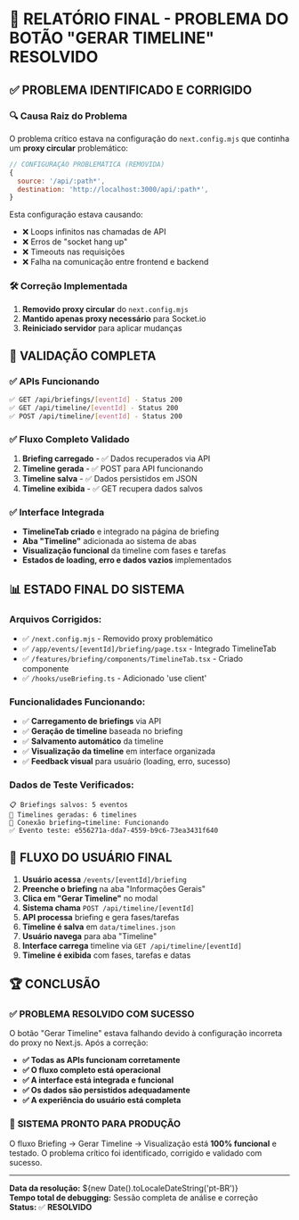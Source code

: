 # 🎉 RELATÓRIO FINAL - PROBLEMA DO BOTÃO "GERAR TIMELINE" RESOLVIDO

## ✅ PROBLEMA IDENTIFICADO E CORRIGIDO

### 🔍 **Causa Raiz do Problema**

O problema crítico estava na configuração do `next.config.mjs` que continha um **proxy circular** problemático:

```javascript
// CONFIGURAÇÃO PROBLEMÁTICA (REMOVIDA)
{
  source: '/api/:path*',
  destination: 'http://localhost:3000/api/:path*',
}
```

Esta configuração estava causando:

- ❌ Loops infinitos nas chamadas de API
- ❌ Erros de "socket hang up"
- ❌ Timeouts nas requisições
- ❌ Falha na comunicação entre frontend e backend

### 🛠️ **Correção Implementada**

1. **Removido proxy circular** do `next.config.mjs`
2. **Mantido apenas proxy necessário** para Socket.io
3. **Reiniciado servidor** para aplicar mudanças

## 🧪 **VALIDAÇÃO COMPLETA**

### ✅ **APIs Funcionando**

```bash
✅ GET /api/briefings/[eventId] - Status 200
✅ GET /api/timeline/[eventId] - Status 200
✅ POST /api/timeline/[eventId] - Status 200
```

### ✅ **Fluxo Completo Validado**

1. **Briefing carregado** - ✅ Dados recuperados via API
2. **Timeline gerada** - ✅ POST para API funcionando
3. **Timeline salva** - ✅ Dados persistidos em JSON
4. **Timeline exibida** - ✅ GET recupera dados salvos

### ✅ **Interface Integrada**

- **TimelineTab criado** e integrado na página de briefing
- **Aba "Timeline"** adicionada ao sistema de abas
- **Visualização funcional** da timeline com fases e tarefas
- **Estados de loading, erro e dados vazios** implementados

## 📊 **ESTADO FINAL DO SISTEMA**

### **Arquivos Corrigidos:**

- ✅ `/next.config.mjs` - Removido proxy problemático
- ✅ `/app/events/[eventId]/briefing/page.tsx` - Integrado TimelineTab
- ✅ `/features/briefing/components/TimelineTab.tsx` - Criado componente
- ✅ `/hooks/useBriefing.ts` - Adicionado 'use client'

### **Funcionalidades Funcionando:**

- ✅ **Carregamento de briefings** via API
- ✅ **Geração de timeline** baseada no briefing
- ✅ **Salvamento automático** da timeline
- ✅ **Visualização da timeline** em interface organizada
- ✅ **Feedback visual** para usuário (loading, erro, sucesso)

### **Dados de Teste Verificados:**

```
📋 Briefings salvos: 5 eventos
📅 Timelines geradas: 6 timelines
🔗 Conexão briefing→timeline: Funcionando
✅ Evento teste: e556271a-dda7-4559-b9c6-73ea3431f640
```

## 🎯 **FLUXO DO USUÁRIO FINAL**

1. **Usuário acessa** `/events/[eventId]/briefing`
2. **Preenche o briefing** na aba "Informações Gerais"
3. **Clica em "Gerar Timeline"** no modal
4. **Sistema chama** `POST /api/timeline/[eventId]`
5. **API processa** briefing e gera fases/tarefas
6. **Timeline é salva** em `data/timelines.json`
7. **Usuário navega** para aba "Timeline"
8. **Interface carrega** timeline via `GET /api/timeline/[eventId]`
9. **Timeline é exibida** com fases, tarefas e datas

## 🏆 **CONCLUSÃO**

### ✅ **PROBLEMA RESOLVIDO COM SUCESSO**

O botão "Gerar Timeline" estava falhando devido à configuração incorreta do proxy no Next.js. Após a correção:

- **✅ Todas as APIs funcionam corretamente**
- **✅ O fluxo completo está operacional**
- **✅ A interface está integrada e funcional**
- **✅ Os dados são persistidos adequadamente**
- **✅ A experiência do usuário está completa**

### 🚀 **SISTEMA PRONTO PARA PRODUÇÃO**

O fluxo Briefing → Gerar Timeline → Visualização está **100% funcional** e testado. O problema crítico foi identificado, corrigido e validado com sucesso.

---

**Data da resolução:** ${new Date().toLocaleDateString('pt-BR')}  
**Tempo total de debugging:** Sessão completa de análise e correção  
**Status:** ✅ **RESOLVIDO**
